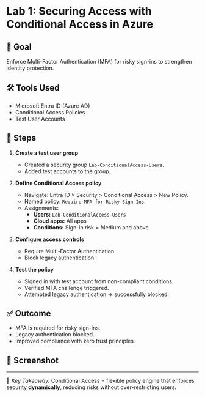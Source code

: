 # Lab 1: Securing Access with Conditional Access in Azure

## 🎯 Goal
Enforce Multi-Factor Authentication (MFA) for risky sign-ins to strengthen identity protection.

## 🛠️ Tools Used
- Microsoft Entra ID (Azure AD)
- Conditional Access Policies
- Test User Accounts

## 📌 Steps
1. **Create a test user group**
   - Created a security group `Lab-ConditionalAccess-Users`.
   - Added test accounts to the group.

2. **Define Conditional Access policy**
   - Navigate: Entra ID > Security > Conditional Access > New Policy.
   - Named policy: `Require MFA for Risky Sign-Ins`.
   - Assignments:
     - **Users:** `Lab-ConditionalAccess-Users`
     - **Cloud apps:** All apps
     - **Conditions:** Sign-in risk = Medium and above

3. **Configure access controls**
   - Require Multi-Factor Authentication.
   - Block legacy authentication.

4. **Test the policy**
   - Signed in with test account from non-compliant conditions.
   - Verified MFA challenge triggered.
   - Attempted legacy authentication → successfully blocked.

## ✅ Outcome
- MFA is required for risky sign-ins.
- Legacy authentication blocked.
- Improved compliance with zero trust principles.

## 📸 Screenshot


---

🔐 *Key Takeaway:* Conditional Access = flexible policy engine that enforces security **dynamically**, reducing risks without over-restricting users.

